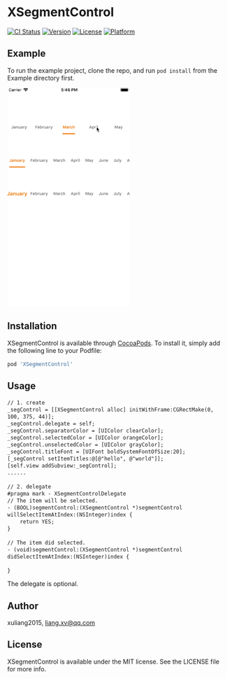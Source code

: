 # XSegmentControl

[![CI Status](http://img.shields.io/travis/xuliang2015/XSegmentControl.svg?style=flat)](https://travis-ci.org/xuliang2015/XSegmentControl)
[![Version](https://img.shields.io/cocoapods/v/XSegmentControl.svg?style=flat)](http://cocoapods.org/pods/XSegmentControl)
[![License](https://img.shields.io/cocoapods/l/XSegmentControl.svg?style=flat)](http://cocoapods.org/pods/XSegmentControl)
[![Platform](https://img.shields.io/cocoapods/p/XSegmentControl.svg?style=flat)](http://cocoapods.org/pods/XSegmentControl)

## Example

To run the example project, clone the repo, and run `pod install` from the Example directory first.

![](https://github.com/xuliang2015/XSegmentControl/blob/master/Example/gif/demo.gif)

## Installation

XSegmentControl is available through [CocoaPods](http://cocoapods.org). To install
it, simply add the following line to your Podfile:

```ruby
pod 'XSegmentControl'
```

## Usage

```
// 1. create
_segControl = [[XSegmentControl alloc] initWithFrame:CGRectMake(0, 100, 375, 44)];
_segControl.delegate = self;
_segControl.separatorColor = [UIColor clearColor];
_segControl.selectedColor = [UIColor orangeColor];
_segControl.unselectedColor = [UIColor grayColor];
_segControl.titleFont = [UIFont boldSystemFontOfSize:20];
[_segControl setItemTitles:@[@"hello", @"world"]];
[self.view addSubview:_segControl];
......

// 2. delegate
#pragma mark - XSegmentControlDelegate
// The item will be selected.
- (BOOL)segmentControl:(XSegmentControl *)segmentControl willSelectItemAtIndex:(NSInteger)index {
	return YES;
}

// The item did selected.
- (void)segmentControl:(XSegmentControl *)segmentControl didSelectItemAtIndex:(NSInteger)index {

}
```

The delegate is optional.

## Author

xuliang2015, liang.xv@qq.com

## License

XSegmentControl is available under the MIT license. See the LICENSE file for more info.
